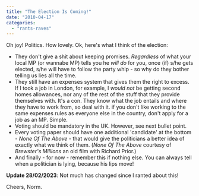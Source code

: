 ```yaml
---
title: "The Election Is Coming!"
date: "2010-04-17"
categories: 
  - "rants-raves"
---
```


Oh joy! Politics. How lovely. Ok, here's what I think of the election:

- They don't give a shit about keeping promises. _Regardless_ of what your local MP (or wannabe MP) tells you he _will do_ for you, once (if) s/he gets elected, s/he will have to follow the party whip - so why do they bother telling us lies all the time.
- They still have an expenses system that gives them the right to excess. If I took a job in London, for example, I _would not_ be getting second homes allowances, nor any of the rest of the stuff that they provide themselves with. It's a con. They know what the job entails and where they have to work from, so deal with it. if you don't like working to the same expenses rules as everyone else in the country, don't apply for a job as an MP. Simple.
- Voting should be mandatory in the UK. However, see next bullet point.
- Every voting paper should have one additional 'candidate' at the bottom - _None Of The Above_ - that would give the politicians a better idea of exactly what we think of them. (_None Of The Above_ courtesy of _Brewster's Millions_ an old film with Richard Prior.)
- And finally - for now - remember this if nothing else. You can always tell when a politician is lying, because his lips move!


**Update 28/02/2023**: Not much has changed since I ranted about this!

Cheers,
Norm.